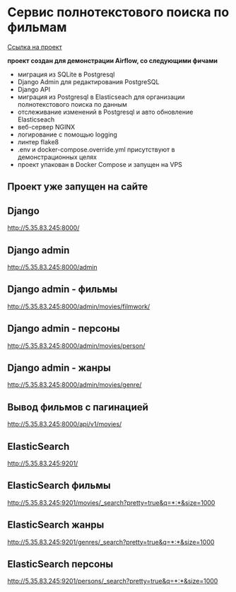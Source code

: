 # Сервис полнотекстового поиска по фильмам

[Ссылка на проект](https://github.com/GennadyBr/PostgreSQL_2_ElasticSeach)

**проект создан для демонстрации Airflow, со следующими фичами**
- миграция из SQLite в Postgresql
- Django Admin для редактирования PostgreSQL
- Django API
- миграция из Postgresql в Elasticseach для организации полнотекстового поиска по данным
- отслеживание изменений в Postgresql и авто обновление Elasticseach
- веб-сервер NGINX
- логирование с помощью logging
- линтер flake8
- .env и docker-compose.override.yml присутствуют в демонстрационных целях
- проект упакован в Docker Compose и запущен на VPS

## Проект уже запущен на сайте
## Django
http://5.35.83.245:8000/

## Django admin
http://5.35.83.245:8000/admin

## Django admin - фильмы
http://5.35.83.245:8000/admin/movies/filmwork/

## Django admin - персоны
http://5.35.83.245:8000/admin/movies/person/

## Django admin - жанры
http://5.35.83.245:8000/admin/movies/genre/

## Вывод фильмов с пагинацией
http://5.35.83.245:8000/api/v1/movies/

## ElasticSearch
http://5.35.83.245:9201/

## ElasticSearch фильмы
http://5.35.83.245:9201/movies/_search?pretty=true&q=*:*&size=1000

## ElasticSearch жанры
http://5.35.83.245:9201/genres/_search?pretty=true&q=*:*&size=1000

## ElasticSearch персоны
http://5.35.83.245:9201/persons/_search?pretty=true&q=*:*&size=1000
